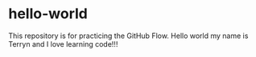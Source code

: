# hello-world
This repository is for practicing the GitHub Flow.
Hello world my name is Terryn and I love learning code!!!
